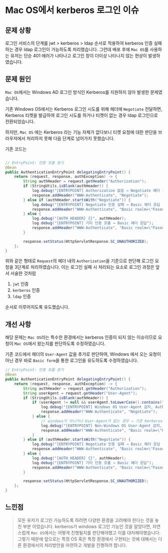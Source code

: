 # Mac OS에서 kerberos 로그인 이슈

## 문제 상황

로그인 서비스의 단계를 jwt > kerberos > ldap 순서로 적용하여 kerberos 인증 실패하는 경우 ldap 로그인이 가능하도록 처리했습니다.
그런데 배포 후에 `Mac OS`를 사용하는 유저는 단순 401 에러가 나타나고 로그인 창이 더이상 나타나지 않는 현상이 발생하였습니다.

## 문제 원인

`Mac OS`에서는 Windows AD 로그인 방식인 Kerberos를 지원하지 않아 발생한 문제였습니다.

기존 Windows OS에서는 Kerberos 로그인 시도를 위해 헤더에 `Negotiate` 전달하면, 
Kerberos 티켓을 발급하여 로그인 시도를 하거나 티켓이 없는 경우 ldap 로그인으로 전환되었습니다.

하지만, `Mac OS` 에는 Kerberos 라는 기능 자체가 없다보니 티켓 요청에 대한 판단을 브라우저에서 처리하지 못해 다음 단계로 넘어가지 못했습니다.

기존 코드는

```java

// EntryPoint: 인증 흐름 분기
@Bean
public AuthenticationEntryPoint delegatingEntryPoint() {
    return (request, response, authException) -> {
        String authHeader = request.getHeader("Authorization");
        if (StringUtils.isBlank(authHeader)) {
            log.debug("[ENTRYPOINT] Authorization 없음 → Negotiate 헤더 응답");
            response.addHeader("WWW-Authenticate", "Negotiate");
        } else if (authHeader.startsWith("Negotiate")) {
            log.debug("[ENTRYPOINT] Negotiate 인증 실패 → Basic 헤더 응답 (fallback)");
            response.addHeader("WWW-Authenticate", "Basic realm=\"FasooRealm\"");
        } else {
            log.debug("[AUTH_HEADER] {}", authHeader);
            log.debug("[ENTRYPOINT] 기타 인증 흐름 → Basic 헤더 응답");
            response.addHeader("WWW-Authenticate", "Basic realm=\"FasooRealm\"");
        }

        response.setStatus(HttpServletResponse.SC_UNAUTHORIZED);
    };
}
```

위와 같은 형태로 `Request`의 헤더 내의 `Authorization`을 기준으로 판단해 로그인 요청을 3단계로 처리하였습니다.
이는 로그인 실패 시 처리되는 요소로 로그인 과정은 앞서 서술한 것처럼

1. `jwt` 인증
2. `kerberos` 인증
3. `ldap` 인증

순서로 이루어지도록 유도했습니다.

## 개선 사항

해당 문제는 `Mac OS`라는 특수한 환경에서는 kerberos 인증이 되지 않는 이슈이므로 요청이 `Mac OS`에서 왔는지를 판단하도록 수정하였습니다.

기존 코드에서 헤더의 `User-Agent` 값을 추가로 판단하여, Windows 에서 오는 요청이 아닌 경우 바로 `Basic form`을 통한 로그인을 유도하도록 수정하였습니다.

```java
// EntryPoint: 인증 흐름 분기
@Bean
public AuthenticationEntryPoint delegatingEntryPoint() {
    return (request, response, authException) -> {
        String authHeader = request.getHeader("Authorization");
        String userAgent = request.getHeader("User-Agent");
        if (StringUtils.isBlank(authHeader)) {
            if (userAgent != null && userAgent.toLowerCase().contains("windows nt")) {
                log.debug("[ENTRYPOINT] Windows OS User-Agent 감지, Authorization 없음 → Negotiate 헤더 응답 (Kerberos 유도)");
                response.addHeader("WWW-Authenticate", "Negotiate");
            } else {
                // windows가 아니거나 User-Agent가 없는 경우 → 기존 Kerberos 유도
                log.debug("[ENTRYPOINT] Non-Windows OS User-Agent 감지, Authorization 없음 → Basic 헤더 응답 (Kerberos 스킵)");
                response.addHeader("WWW-Authenticate", "Basic realm=\"FasooRealm\"");
            }
        } else if (authHeader.startsWith("Negotiate")) {
            log.debug("[ENTRYPOINT] Negotiate 인증 실패 → Basic 헤더 응답 (fallback)");
            response.addHeader("WWW-Authenticate", "Basic realm=\"FasooRealm\"");
        } else {
            log.debug("[AUTH_HEADER] {}", authHeader);
            log.debug("[ENTRYPOINT] 기타 인증 흐름 → Basic 헤더 응답");
            response.addHeader("WWW-Authenticate", "Basic realm=\"FasooRealm\"");
        }

        response.setStatus(HttpServletResponse.SC_UNAUTHORIZED);
    };
}
```

## 느낀점

> 모든 유저가 로그인 가능하도록 하려면 다양한 환경을 고려해야 한다는 것을 놓친 부분 이었습니다.
> kerberos가 windows 로그인 기능인 것을 알았다면, 자연스럽게 `Mac OS`에서는 어떻게 진행될지를 판단해야했고 이를 대처해야했습니다.
> 그렇기 때문에 앞으로는 특정 OS 혹은 특정 환경에서 구현되는 것에 대해서는 다른 환경에서의 처리방안을 마련하고 개발을 진행하려 합니다.
